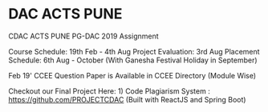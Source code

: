 # DAC ACTS PUNE
CDAC ACTS PUNE PG-DAC 2019 Assignment

Course Schedule: 19th Feb - 4th Aug 
Project Evaluation: 3rd Aug
Placement Schedule: 6th Aug - October (With Ganesha Festival Holiday in September)

Feb 19' CCEE Question Paper is Available in CCEE Directory  (Module Wise)

Checkout our Final Project Here:
      1) Code Plagiarism System : https://github.com/PROJECTCDAC 
          (Built with ReactJS and Spring Boot)
